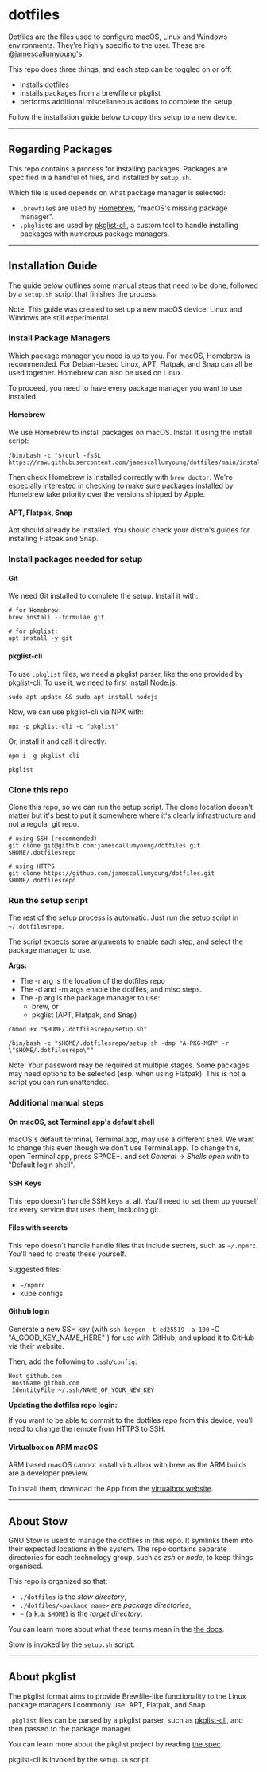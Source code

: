 # dotfiles

Dotfiles are the files used to configure macOS, Linux and Windows environments.
They're highly specific to the user. These are [@jamescallumyoung](https://github.com/jamescallumyoung)'s.

This repo does three things, and each step can be toggled on or off:

- installs dotfiles
- installs packages from a brewfile or pkglist
- performs additional miscellaneous actions to complete the setup

Follow the installation guide below to copy this setup to a new device.

---

## Regarding Packages

This repo contains a process for installing packages.
Packages are specified in a handful of files, and installed by `setup.sh`.

Which file is used depends on what package manager is selected:

- `.brewfile`s are used by [Homebrew](https://brew.sh/), "macOS's missing package manager".
- `.pkglist`s are used by [pkglist-cli][1], a custom tool to handle installing packages with numerous package managers.

---

## Installation Guide

The guide below outlines some manual steps that need to be done, followed by a `setup.sh` script that finishes the process.

Note: This guide was created to set up a new macOS device. Linux and Windows are still experimental.

### Install Package Managers

Which package manager you need is up to you. For macOS, Homebrew is recommended.
For Debian-based Linux, APT, Flatpak, and Snap can all be used together. Homebrew can also be used on Linux.

To proceed, you need to have every package manager you want to use installed.

#### Homebrew

We use Homebrew to install packages on macOS. Install it using the install script:

````shell
/bin/bash -c "$(curl -fsSL https://raw.githubusercontent.com/jamescallumyoung/dotfiles/main/installers/brew.install.sh)"
````

Then check Homebrew is installed correctly with `brew doctor`.
We're especially interested in checking to make sure packages installed by Homebrew take priority over the versions shipped by Apple.

#### APT, Flatpak, Snap

Apt should already be installed.
You should check your distro's guides for installing Flatpak and Snap.

### Install packages needed for setup

#### Git

We need Git installed to complete the setup. Install it with:

```
# for Homebrew:
brew install --formulae git

# for pkglist:
apt install -y git
```

#### pkglist-cli

To use `.pkglist` files, we need a pkglist parser, like the one provided by [pkglist-cli][1].
To use it, we need to first install Node.js:

```shell
sudo apt update && sudo apt install nodejs
```

Now, we can use pkglist-cli via NPX with:

```shell
npx -p pkglist-cli -c "pkglist"
```

Or, install it and call it directly:

```shell
npm i -g pkglist-cli

pkglist
```

### Clone this repo

Clone this repo, so we can run the setup script.
The clone location doesn't matter but it's best to put it somewhere where it's clearly infrastructure and not a regular git repo.

```shell
# using SSH (recommended)
git clone git@github.com:jamescallumyoung/dotfiles.git $HOME/.dotfilesrepo

# using HTTPS
git clone https://github.com/jamescallumyoung/dotfiles.git $HOME/.dotfilesrepo
```

### Run the setup script

The rest of the setup process is automatic. Just run the setup script in `~/.dotfilesrepo`.

The script expects some arguments to enable each step, and select the package manager to use.

**Args:**

- The -r arg is the location of the dotfiles repo
- The -d and -m args enable the dotfiles, and misc steps.
- The -p arg is the package manager to use:
  - brew, or
  - pkglist (APT, Flatpak, and Snap)

```shell
chmod +x "$HOME/.dotfilesrepo/setup.sh"

/bin/bash -c "$HOME/.dotfilesrepo/setup.sh -dmp "A-PKG-MGR" -r \"$HOME/.dotfilesrepo\""
```

Note: Your password may be required at multiple stages. Some packages may need options to be selected (esp. when using Flatpak). This is not a script you can run unattended.

### Additional manual steps

#### On macOS, set Terminal.app's default shell

macOS's default terminal, Terminal.app, may use a different shell. We want to change this even though we don't use Terminal.app.
To change this, open Terminal.app, press SPACE+. and set _General_ -> _Shells open with_ to "Default login shell".

#### SSH Keys

This repo doesn't handle SSH keys at all. You'll need to set them up yourself for every service that uses them, including git.

#### Files with secrets

This repo doesn't handle handle files that include secrets, such as `~/.npmrc`. You'll need to create these yourself.

Suggested files:
- `~/npmrc`
- kube configs

#### Github login

Generate a new SSH key (with `ssh-keygen -t ed25519 -a 100` -C "A_GOOD_KEY_NAME_HERE"`) for use with GitHub, and upload it to GitHub via their website.

Then, add the following to `.ssh/config`:

```
Host github.com
 HostName github.com
 IdentityFile ~/.ssh/NAME_OF_YOUR_NEW_KEY
```

**Updating the dotfiles repo login:**

If you want to be able to commit to the dotfiles repo from this device, you'll need to change the remote from HTTPS to SSH.

#### Virtualbox on ARM macOS

ARM based macOS cannot install virtualbox with brew as the ARM builds are a developer preview.

To install them, download the App from the [virtualbox website](https://www.virtualbox.org/wiki/Download_Old_Builds_7_0).

---

## About Stow

GNU Stow is used to manage the dotfiles in this repo. It symlinks them into their expected locations in the system.
The repo contains separate directories for each technology group, such as _zsh_ or _node_, to keep things organised.

This repo is organized so that:

- `./dotfiles` is the _stow directory_,
- `./dotfiles/<package_name>` are _package directories_,
- `~` (a.k.a: `$HOME`) is the _target directory_.

You can learn more about what these terms mean in the [the docs](https://www.gnu.org/software/stow/manual/stow.html#Terminology).

Stow is invoked by the `setup.sh` script.

---

## About pkglist

The pkglist format aims to provide Brewfile-like functionality to the Linux package managers I commonly use:
APT, Flatpak, and Snap.

`.pkglist` files can be parsed by a pkglist parser, such as [pkglist-cli][1], and then passed to the package manager.

You can learn more about the pkglist project by reading [the spec][2].

pkglist-cli is invoked by the `setup.sh` script.

[1]: https://github.com/jamescallumyoung/pkglist-cli-ts
[2]: https://github.com/jamescallumyoung/pkglist-spec
